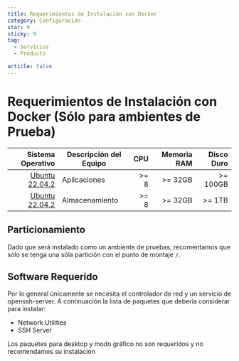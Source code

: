 ```yaml
---
title: Requerimientos de Instalación con Docker
category: Configuración
star: 9
sticky: 9
tag:
  - Servicios
  - Producto

article: false
---
```

# Requerimientos de Instalación con Docker (Sólo para ambientes de Prueba)


Sistema Operativo  | Descripción del Equipo | CPU | Memoria RAM | Disco Duro |
--: |-- | --: | --: | --: |
[Ubuntu 22.04.2](https://releases.ubuntu.com/22.04.2/ubuntu-22.04.2-live-server-amd64.iso?_ga=2.101330882.2107205611.1686582914-1158267313.1681999161) | Aplicaciones | >= 8 | >= 32GB | >= 100GB |
[Ubuntu 22.04.2](https://releases.ubuntu.com/22.04.2/ubuntu-22.04.2-live-server-amd64.iso?_ga=2.101330882.2107205611.1686582914-1158267313.1681999161) | Almacenamiento | >= 8 | >= 32GB | >= 1TB |

## Particionamiento

Dado que será instalado como un ambiente de pruebas, recomentamos que sólo se tenga una sóla partición  con el punto de montaje `/`.

## Software Requerido

Por lo general únicamente se necesita el controlador de red y un servicio de openssh-server. A continuación la lista de paquetes que debería considerar para instalar:

- Network Utilities
- SSH Server

Los paquetes para desktop y modo gráfico no son requeridos y no recomendamos su instalación
